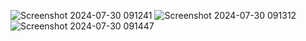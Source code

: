 
![Screenshot 2024-07-30 091241](https://github.com/user-attachments/assets/4de9a993-0e9b-4a60-b39b-27f732119d4e)
![Screenshot 2024-07-30 091312](https://github.com/user-attachments/assets/8bbaeaac-3452-4162-b618-9dffeee97cda)
![Screenshot 2024-07-30 091447](https://github.com/user-attachments/assets/20e9543d-69d0-409a-928f-2e999b2effe3)
